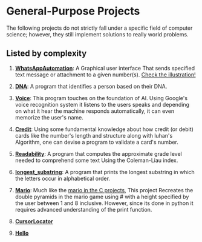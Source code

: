 # General-Purpose Projects

The following projects do not strictly fall under a specific field of computer science; however, they still implement solutions to really world problems.

## Listed by complexity

1. [**WhatsAppAutomation**](Whatsapp_Automation): A Graphical user interface That sends specified text message or attachment to a given number(s). [Check the illustration!](https://youtu.be/NItektT6gao)

2. [**DNA**](DNA): A program that identifies a person based on their DNA.
3. [**Voice**](Voice): This program touches on the foundation of AI. Using Google's voice recognition system it listens to the users speaks and depending on what it hear the machine responds automatically, it can even memorize the user's name.
4. [**Credit**](Credit): Using some fundamental knowledge about how credit (or debit) cards like the number's length and structure along with luhan's Algorithm, one can devise a program to validate a card's number.
5. [**Readability**](Readability): A program that computes the approximate grade level needed to comprehend some text Using the Coleman-Liau index.
6. [**longest_substring**](Longest_substring): A program that prints the longest substring in which the letters occur in alphabetical order.
7. [**Mario**](Mario): Much like the [mario in the C projects](../../C/Mario), This project Recreates the double pyramids in the mario game using # with a height specified by the user between 1 and 8 inclusive. However, since its done in python it requires advanced understanding of the print function.
8. [**CursorLocator**](CursorLocator.py)
9. [**Hello**](hello.py)
